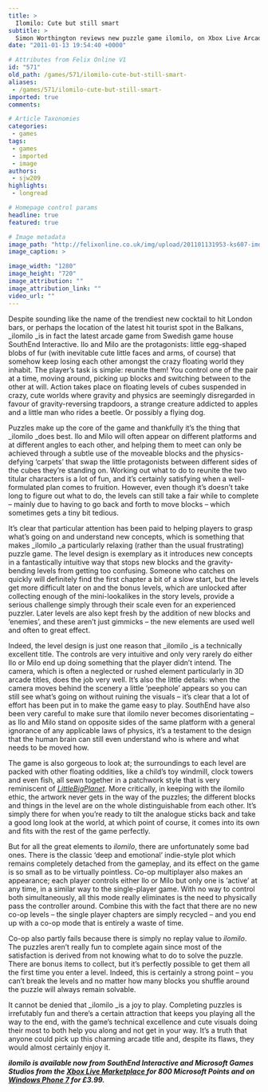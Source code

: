 ```yaml
---
title: >
  Ilomilo: Cute but still smart
subtitle: >
  Simon Worthington reviews new puzzle game ilomilo, on Xbox Live Arcade or Windows Phone
date: "2011-01-13 19:54:40 +0000"

# Attributes from Felix Online V1
id: "571"
old_path: /games/571/ilomilo-cute-but-still-smart-
aliases:
 - /games/571/ilomilo-cute-but-still-smart-
imported: true
comments:

# Article Taxonomies
categories:
 - games
tags:
 - games
 - imported
 - image
authors:
 - sjw209
highlights:
 - longread

# Homepage control params
headline: true
featured: true

# Image metadata
image_path: "http://felixonline.co.uk/img/upload/201101131953-ks607-imolio.jpg"
image_caption: >

image_width: "1280"
image_height: "720"
image_attribution: ""
image_attribution_link: ""
video_url: ""
---
```


Despite sounding like the name of the trendiest new cocktail to hit London bars, or perhaps the location of the latest hit tourist spot in the Balkans, _ilomilo _is in fact the latest arcade game from Swedish game house SouthEnd Interactive. Ilo and Milo are the protagonists: little egg-shaped blobs of fur (with inevitable cute little faces and arms, of course) that somehow keep losing each other amongst the crazy floating world they inhabit. The player’s task is simple: reunite them! You control one of the pair at a time, moving around, picking up blocks and switching between to the other at will. Action takes place on floating levels of cubes suspended in crazy, cute worlds where gravity and physics are seemingly disregarded in favour of gravity-reversing trapdoors, a strange creature addicted to apples and a little man who rides a beetle. Or possibly a flying dog.

Puzzles make up the core of the game and thankfully it’s the thing that _ilomilo _does best. Ilo and Milo will often appear on different platforms and at different angles to each other, and helping them to meet can only be achieved through a subtle use of the moveable blocks and the physics-defying ‘carpets’ that swap the little protagonists between different sides of the cubes they’re standing on. Working out what to do to reunite the two titular characters is a lot of fun, and it’s certainly satisfying when a well-formulated plan comes to fruition. However, even though it’s doesn’t take long to figure out what to do, the levels can still take a fair while to complete – mainly due to having to go back and forth to move blocks – which sometimes gets a tiny bit tedious.

It’s clear that particular attention has been paid to helping players to grasp what’s going on and understand new concepts, which is something that makes _ilomilo _a particularly relaxing (rather than the usual frustrating) puzzle game. The level design is exemplary as it introduces new concepts in a fantastically intuitive way that stops new blocks and the gravity-bending levels from getting too confusing. Someone who catches on quickly will definitely find the first chapter a bit of a slow start, but the levels get more difficult later on and the bonus levels, which are unlocked after collecting enough of the mini-lookalikes in the story levels, provide a serious challenge simply through their scale even for an experienced puzzler. Later levels are also kept fresh by the addition of new blocks and ‘enemies’, and these aren’t just gimmicks – the new elements are used well and often to great effect.

Indeed, the level design is just one reason that _ilomilo _is a technically excellent title. The controls are very intuitive and only very rarely do either Ilo or Milo end up doing something that the player didn’t intend. The camera, which is often a neglected or rushed element particularly in 3D arcade titles, does the job very well. It’s also the little details: when the camera moves behind the scenery a little ‘peephole’ appears so you can still see what’s going on without ruining the visuals – it’s clear that a lot of effort has been put in to make the game easy to play. SouthEnd have also been very careful to make sure that ilomilo never becomes disorientating – as Ilo and Milo stand on opposite sides of the same platform with a general ignorance of any applicable laws of physics, it’s a testament to the design that the human brain can still even understand who is where and what needs to be moved how.

The game is also gorgeous to look at; the surroundings to each level are packed with other floating oddities, like a child’s toy windmill, clock towers and even fish, all sewn together in a patchwork style that is very reminiscent of [_LittleBigPlanet_](http://www.littlebigplanet.com). More critically, in keeping with the ilomilo ethic, the artwork never gets in the way of the puzzles; the different blocks and things in the level are on the whole distinguishable from each other. It’s simply there for when you’re ready to tilt the analogue sticks back and take a good long look at the world, at which point of course, it comes into its own and fits with the rest of the game perfectly.

But for all the great elements to _ilomilo_, there are unfortunately some bad ones. There is the classic ‘deep and emotional’ indie-style plot which remains completely detached from the gameplay, and its effect on the game is so small as to be virtually pointless. Co-op multiplayer also makes an appearance; each player controls either llo or Milo but only one is ‘active’ at any time, in a similar way to the single-player game. With no way to control both simultaneously, all this mode really eliminates is the need to physically pass the controller around. Combine this with the fact that there are no new co-op levels – the single player chapters are simply recycled – and you end up with a co-op mode that is entirely a waste of time.

Co-op also partly fails because there is simply no replay value to _ilomilo_. The puzzles aren’t really fun to complete again since most of the satisfaction is derived from not knowing what to do to solve the puzzle. There are bonus items to collect, but it’s perfectly possible to get them all the first time you enter a level. Indeed, this is certainly a strong point – you can’t break the levels and no matter how many blocks you shuffle around the puzzle will always remain solvable.

It cannot be denied that _ilomilo _is a joy to play. Completing puzzles is irrefutably fun and there’s a certain attraction that keeps you playing all the way to the end, with the game’s technical excellence and cute visuals doing their most to both help you along and not get in your way. It’s a truth that anyone could pick up this charming arcade title and, despite its flaws, they would almost certainly enjoy it.

___ilomilo is available now from SouthEnd Interactive and Microsoft Games Studios from the [Xbox Live Marketplace ](http://marketplace.xbox.com/en-US/Product/ilomilo/66acd000-77fe-1000-9115-d80258410a1b?cid=SLink)for 800 Microsoft Points and on [Windows Phone 7](zune://navigate/?appID=6d8088a0-77d6-df11-a844-00237de2db9e) for £3.99.___
